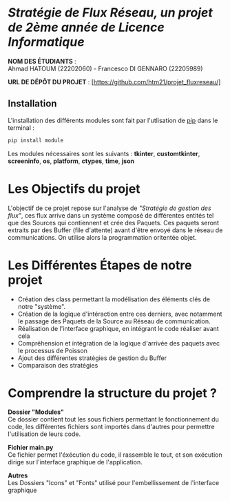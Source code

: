 # *Stratégie de Flux Réseau,  un projet de 2ème année de Licence Informatique*

**NOM DES ÉTUDIANTS** : \
Ahmad HATOUM (22202060) - Francesco DI GENNARO (22205989)  



**URL DE DÉPÔT DU PROJET** : [https://github.com/htm21/projet_fluxreseau/]

## Installation

L'installation des différents modules sont fait par l'utlisation de  [pip](https://pip.pypa.io/en/stable/)  dans le terminal :
```bash
pip install module
```
Les modules nécessaires sont les suivants : **tkinter**, **customtkinter**, **screeninfo**, **os**, **platform**, **ctypes**, **time**, **json**


# Les Objectifs du projet

L'objectif de ce projet repose sur l'analyse de *"Stratégie de gestion des flux"*, ces flux arrive dans un système composé de différentes entités tel que des Sources qui contiennent et crée des Paquets. Ces paquets seront extraits par des Buffer (file d'attente) avant d'être envoyé dans le réseau de communications. On utilise alors la programmation oritentée objet.

# Les Différentes Étapes de notre projet

- Création des class permettant la modélisation des éléments clés de notre "système".
- Création de la logique d'intéraction entre ces derniers, avec notamment le passage des Paquets de la Source au Réseau de communication.
- Réalisation de l'interface graphique, en intégrant le code réaliser avant cela 
- Compréhension et intégration de la logique d'arrivée des paquets avec le processus de Poisson
- Ajout des différentes stratégies de gestion du Buffer
- Comparaison des stratégies


# Comprendre la structure du projet ?

**Dossier "Modules"**  
Ce dossier contient tout les sous fichiers permettant le fonctionnement du code, les différentes fichiers sont importés dans d'autres pour permettre l'utilisation de leurs code.  

**Fichier main.py**  
Ce fichier permet l'éxécution du code, il rassemble le tout, et son exécution dirige sur l'interface graphique de l'application.  

**Autres**  
Les Dossiers "Icons" et "Fonts" utilisé pour l'embellissement de l'interface graphique
